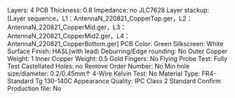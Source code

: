 Layers: 4 
PCB Thickness: 0.8 
Impedance: no JLC7628 
Layer stackup: [Layer sequence，L1：AntennaN_220821_CopperTop.ger，L2：AntennaN_220821_CopperMid.ger，L3：AntennaN_220821_CopperMid2.ger，L4：AntennaN_220821_CopperBottom.ger] 
PCB Color: Green 
Silkscreen: White 
Surface Finish: HASL(with lead) 
Deburring/Edge rounding: No 
Outer Copper Weight: 1 
Inner Copper Weight: 0.5 
Gold Fingers: No 
Flying Probe Test: Fully Test 
Castellated Holes: no 
Remove Order Number: No 
Min hole size/diameter: 0.2/0.45mm↑ 
4-Wire Kelvin Test: No 
Material Type: FR4-Standard Tg 130-140C 
Appearance Quality: IPC Class 2 Standard 
Confirm Production file: No 
